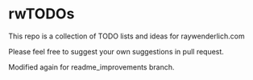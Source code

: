 # rwTODOs

This repo is a collection of TODO lists and ideas for raywenderlich.com

Please feel free to suggest your own suggestions in pull request.

Modified again for readme_improvements branch.
